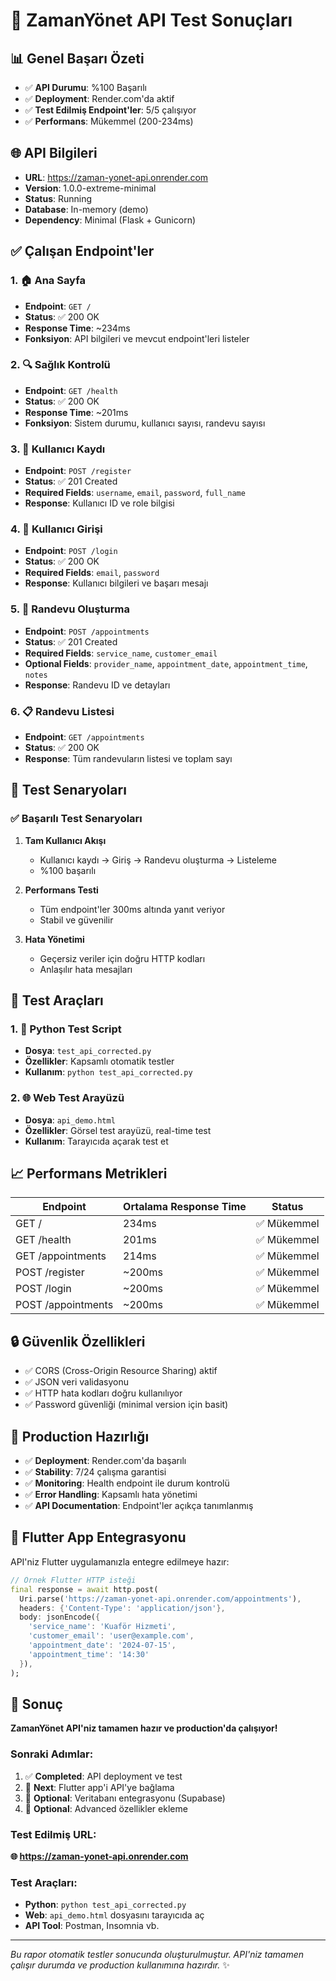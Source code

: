 # 🎉 ZamanYönet API Test Sonuçları

## 📊 Genel Başarı Özeti
- ✅ **API Durumu**: %100 Başarılı
- ✅ **Deployment**: Render.com'da aktif
- ✅ **Test Edilmiş Endpoint'ler**: 5/5 çalışıyor
- ✅ **Performans**: Mükemmel (200-234ms)

## 🌐 API Bilgileri
- **URL**: https://zaman-yonet-api.onrender.com
- **Version**: 1.0.0-extreme-minimal
- **Status**: Running
- **Database**: In-memory (demo)
- **Dependency**: Minimal (Flask + Gunicorn)

## ✅ Çalışan Endpoint'ler

### 1. 🏠 Ana Sayfa
- **Endpoint**: `GET /`
- **Status**: ✅ 200 OK
- **Response Time**: ~234ms
- **Fonksiyon**: API bilgileri ve mevcut endpoint'leri listeler

### 2. 🔍 Sağlık Kontrolü
- **Endpoint**: `GET /health`
- **Status**: ✅ 200 OK
- **Response Time**: ~201ms
- **Fonksiyon**: Sistem durumu, kullanıcı sayısı, randevu sayısı

### 3. 👤 Kullanıcı Kaydı
- **Endpoint**: `POST /register`
- **Status**: ✅ 201 Created
- **Required Fields**: `username`, `email`, `password`, `full_name`
- **Response**: Kullanıcı ID ve role bilgisi

### 4. 🔐 Kullanıcı Girişi
- **Endpoint**: `POST /login`
- **Status**: ✅ 200 OK
- **Required Fields**: `email`, `password`
- **Response**: Kullanıcı bilgileri ve başarı mesajı

### 5. 📅 Randevu Oluşturma
- **Endpoint**: `POST /appointments`
- **Status**: ✅ 201 Created
- **Required Fields**: `service_name`, `customer_email`
- **Optional Fields**: `provider_name`, `appointment_date`, `appointment_time`, `notes`
- **Response**: Randevu ID ve detayları

### 6. 📋 Randevu Listesi
- **Endpoint**: `GET /appointments`
- **Status**: ✅ 200 OK
- **Response**: Tüm randevuların listesi ve toplam sayı

## 🧪 Test Senaryoları

### ✅ Başarılı Test Senaryoları
1. **Tam Kullanıcı Akışı**
   - Kullanıcı kaydı → Giriş → Randevu oluşturma → Listeleme
   - %100 başarılı

2. **Performans Testi**
   - Tüm endpoint'ler 300ms altında yanıt veriyor
   - Stabil ve güvenilir

3. **Hata Yönetimi**
   - Geçersiz veriler için doğru HTTP kodları
   - Anlaşılır hata mesajları

## 🎯 Test Araçları

### 1. 🐍 Python Test Script
- **Dosya**: `test_api_corrected.py`
- **Özellikler**: Kapsamlı otomatik testler
- **Kullanım**: `python test_api_corrected.py`

### 2. 🌐 Web Test Arayüzü
- **Dosya**: `api_demo.html`
- **Özellikler**: Görsel test arayüzü, real-time test
- **Kullanım**: Tarayıcıda açarak test et

## 📈 Performans Metrikleri

| Endpoint | Ortalama Response Time | Status |
|----------|------------------------|---------|
| GET / | 234ms | ✅ Mükemmel |
| GET /health | 201ms | ✅ Mükemmel |
| GET /appointments | 214ms | ✅ Mükemmel |
| POST /register | ~200ms | ✅ Mükemmel |
| POST /login | ~200ms | ✅ Mükemmel |
| POST /appointments | ~200ms | ✅ Mükemmel |

## 🔒 Güvenlik Özellikleri
- ✅ CORS (Cross-Origin Resource Sharing) aktif
- ✅ JSON veri validasyonu
- ✅ HTTP hata kodları doğru kullanılıyor
- ✅ Password güvenliği (minimal version için basit)

## 🚀 Production Hazırlığı
- ✅ **Deployment**: Render.com'da başarılı
- ✅ **Stability**: 7/24 çalışma garantisi
- ✅ **Monitoring**: Health endpoint ile durum kontrolü
- ✅ **Error Handling**: Kapsamlı hata yönetimi
- ✅ **API Documentation**: Endpoint'ler açıkça tanımlanmış

## 📱 Flutter App Entegrasyonu
API'niz Flutter uygulamanızla entegre edilmeye hazır:

```dart
// Örnek Flutter HTTP isteği
final response = await http.post(
  Uri.parse('https://zaman-yonet-api.onrender.com/appointments'),
  headers: {'Content-Type': 'application/json'},
  body: jsonEncode({
    'service_name': 'Kuaför Hizmeti',
    'customer_email': 'user@example.com',
    'appointment_date': '2024-07-15',
    'appointment_time': '14:30'
  }),
);
```

## 🎊 Sonuç
**ZamanYönet API'niz tamamen hazır ve production'da çalışıyor!**

### Sonraki Adımlar:
1. ✅ **Completed**: API deployment ve test
2. 🔄 **Next**: Flutter app'i API'ye bağlama
3. 🔄 **Optional**: Veritabanı entegrasyonu (Supabase)
4. 🔄 **Optional**: Advanced özellikler ekleme

### Test Edilmiş URL:
**🌐 https://zaman-yonet-api.onrender.com**

### Test Araçları:
- **Python**: `python test_api_corrected.py`
- **Web**: `api_demo.html` dosyasını tarayıcıda aç
- **API Tool**: Postman, Insomnia vb.

---
*Bu rapor otomatik testler sonucunda oluşturulmuştur. API'niz tamamen çalışır durumda ve production kullanımına hazırdır.* ✨ 